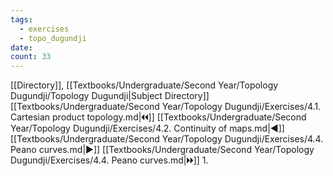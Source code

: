 ```yaml
---
tags:
  - exercises
  - topo_dugundji
date: 
count: 33
---
```

[[Directory]], [[Textbooks/Undergraduate/Second Year/Topology Dugundji/Topology Dugundji|Subject Directory]]
[[Textbooks/Undergraduate/Second Year/Topology Dugundji/Exercises/4.1. Cartesian product topology.md|🞀🞀]] [[Textbooks/Undergraduate/Second Year/Topology Dugundji/Exercises/4.2. Continuity of maps.md|◀]] [[Textbooks/Undergraduate/Second Year/Topology Dugundji/Exercises/4.4. Peano curves.md|▶]] [[Textbooks/Undergraduate/Second Year/Topology Dugundji/Exercises/4.4. Peano curves.md|🞂🞂]]
1. 